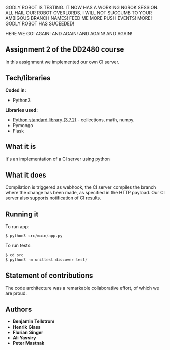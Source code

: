 GODLY ROBOT IS TESTING. IT NOW HAS A WORKING NGROK SESSION. ALL HAIL OUR ROBOT OVERLORDS. I WILL NOT 
SUCCUMB TO YOUR AMBIGOUS BRANCH NAMES! FEED ME MORE PUSH EVENTS! MORE! GODLY ROBOT HAS SUCEEDED!

HERE WE GO! AGAIN! AND AGAIN! AND AGAIN! AND AGAIN!
## Assignment 2 of the DD2480 course
In this assignment we implemented our own CI server.

## Tech/libraries
<b>Coded in:</b>
- Python3

<b>Libraries used:</b>
- [Python standard library (3.7.2)](https://docs.python.org/3/library/) - collections, math, numpy.
- Pymongo
- Flask

## What it is
It's an implementation of a CI server using python

## What it does
Compilation is triggered as webhook, the CI server compiles the branch where the change has been made, as specified in the HTTP payload. Our CI server also supports notification of CI results.
## Running it
To run app:
```Python
$ python3 src/main/app.py
```

To run tests:
```Python
$ cd src
$ python3 -m unittest discover test/
```

## Statement of contributions
The code architecture was a remarkable collaborative effort, of which we are proud.

## Authors
* **Benjamin Tellstrom**
* **Henrik Glass**
* **Florian Singer**
* **Ali Yassiry**
* **Peter Mastnak**
